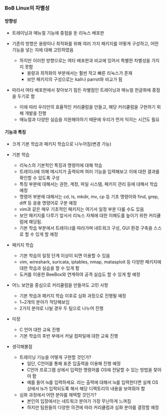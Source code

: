### BoB Linux의 차별성
#### 방향성
- 트레이닝과 매뉴얼 기능에 중점을 둔 리눅스 배포판

- 기존의 방향은 용량이나 최적화를 위해 여러 가지 패키지를 어떻게 구성하고, 어떤 기능을 넣는 지에 대해 고민하였음
  - 하지만 이러한 방향으로는 여타 배포판과 비교에 있어서 특별한 차별성을 가지지 못함
    - 용량과 최적화의 부분에서는 훨씬 작고 빠른 리눅스가 존재
    - 보안 패키지의 구성으로는 kali나 parrot와 비교가 됨
    
- 따라서 여타 배포판에서 찾아보기 힘든 차별점인 트레이닝과 매뉴얼 한글화에 중점을 두기로 함
  - 이에 따라 우리만의 효율적인 커리큘럼을 만들고, 해당 커리큘럼을 구현하기 위해 개발을 진행
  - 매뉴얼과 다양한 실습을 지원해야하기 때문에 우리가 먼저 익히는 시간도 필요

#### 기능과 특징
- 크게 기본 학습과 패키지 학습으로 나누어짐(변경 가능)

- 기본 학습
  - 리눅스의 기본적인 특징과 명령어에 대해 학습
  - 트레이너에 의해 메시지가 출력되며 여러 기능을 입력해보고 이에 대한 결과를 확인할 수 있도록 구성
  - 특징 부분에 대해서는 권한, 계정, 파일 시스템, 패키지 관리 등에 대해서 학습 예정
  - 명령어 부분에 대해서는 cd, ls, mkdir, mv, cp 등 기초 명령어와 find, grep, diff 등 응용 명령어로 구분 예정
  - vim과 같은 매우 기초적인 패키지는 여기서 일정 부분 다룰 수도 있음
  - 보안 패키지를 다루기 앞서서 리눅스 자체에 대한 이해도를 높이기 위한 커리큘럼에 해당됨. 
  - 기본 학습 부분에서 트레이너를 따라가며 네트워크 구성, GUI 환경 구축을 스스로 할 수 있게 할 예정

- 패키지 학습
  - 기본 학습의 일정 단계 이상이 되면 이용할 수 있음
  - vim, wireshark, suricata, iptables, nmap, matasploit 등 다양한 패키지에 대한 학습과 실습을 할 수 있게 함
  - 도커를 이용한 BeeBox와 연계하여 공격 실습도 할 수 있게 할 예정
  
- 어느 보안을 중심으로 커리큘럼을 만들까도 고민 사항
  - 기본 학습과 패키지 학습 이후로 심화 과정으로 진행될 예정
  - 1~2개의 분야가 적당해보임
  - 2가지 분야로 나뉠 경우 두 팀으로 나누어 진행

- 미정
  - C 언어 대한 교육 진행
  - 기본 학습의 후반 부에서 커널 컴파일에 대한 교육 진행

- 생각해볼점
  - 트레이닝 기능을 어떻게 구현할 것인가?
    - 일단, C언어를 통해 표준 입출력을 이용해 진행 예정
    - C언어 프로그램 상에서 입력한 명령어를 OS에 전달할 수 있는 방법을 찾아야 함
    - 예를 들어 ls를 입력하세요. 라는 출력에 대해서 ls를 입력한다면 실제 OS 상에서 ls가 입력되도록 해서 해당 디렉토리의 내용을 보여줘야 함
  - 심화 과정에서 어떤 분야를 채택할 것인가?
    - 본인의 입장에서는 네트워크 분야가 가장 무난하게 느껴짐
    - 하지만 팀원들의 다양한 의견에 따라 커리큘럼과 심화 분야를 결정할 예정
